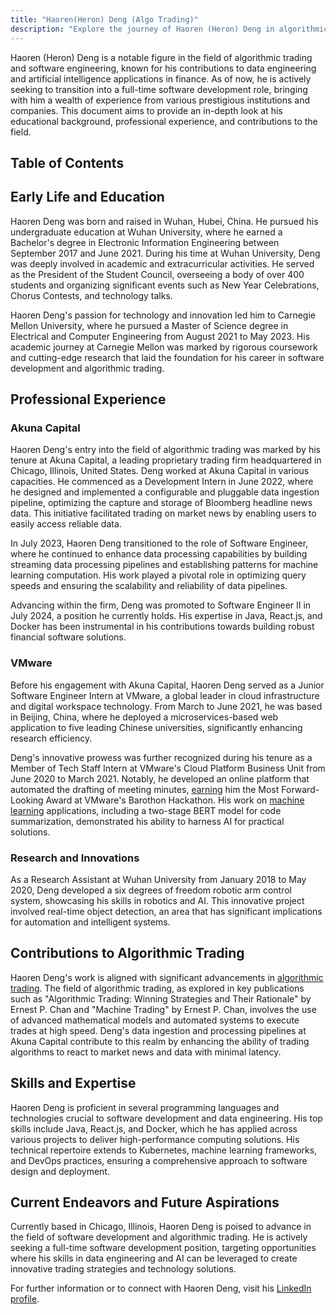 ```yaml
---
title: "Haoren(Heron) Deng (Algo Trading)"
description: "Explore the journey of Haoren (Heron) Deng in algorithmic trading and software engineering, highlighting his impactful roles at Akuna Capital and VMware."
---
```




Haoren (Heron) Deng is a notable figure in the field of algorithmic trading and software engineering, known for his contributions to data engineering and artificial intelligence applications in finance. As of now, he is actively seeking to transition into a full-time software development role, bringing with him a wealth of experience from various prestigious institutions and companies. This document aims to provide an in-depth look at his educational background, professional experience, and contributions to the field.

## Table of Contents

## Early Life and Education

Haoren Deng was born and raised in Wuhan, Hubei, China. He pursued his undergraduate education at Wuhan University, where he earned a Bachelor's degree in Electronic Information Engineering between September 2017 and June 2021. During his time at Wuhan University, Deng was deeply involved in academic and extracurricular activities. He served as the President of the Student Council, overseeing a body of over 400 students and organizing significant events such as New Year Celebrations, Chorus Contests, and technology talks.

Haoren Deng's passion for technology and innovation led him to Carnegie Mellon University, where he pursued a Master of Science degree in Electrical and Computer Engineering from August 2021 to May 2023. His academic journey at Carnegie Mellon was marked by rigorous coursework and cutting-edge research that laid the foundation for his career in software development and algorithmic trading.

## Professional Experience

### Akuna Capital

Haoren Deng's entry into the field of algorithmic trading was marked by his tenure at Akuna Capital, a leading proprietary trading firm headquartered in Chicago, Illinois, United States. Deng worked at Akuna Capital in various capacities. He commenced as a Development Intern in June 2022, where he designed and implemented a configurable and pluggable data ingestion pipeline, optimizing the capture and storage of Bloomberg headline news data. This initiative facilitated trading on market news by enabling users to easily access reliable data.

In July 2023, Haoren Deng transitioned to the role of Software Engineer, where he continued to enhance data processing capabilities by building streaming data processing pipelines and establishing patterns for machine learning computation. His work played a pivotal role in optimizing query speeds and ensuring the scalability and reliability of data pipelines.

Advancing within the firm, Deng was promoted to Software Engineer II in July 2024, a position he currently holds. His expertise in Java, React.js, and Docker has been instrumental in his contributions towards building robust financial software solutions.

### VMware

Before his engagement with Akuna Capital, Haoren Deng served as a Junior Software Engineer Intern at VMware, a global leader in cloud infrastructure and digital workspace technology. From March to June 2021, he was based in Beijing, China, where he deployed a microservices-based web application to five leading Chinese universities, significantly enhancing research efficiency.

Deng's innovative prowess was further recognized during his tenure as a Member of Tech Staff Intern at VMware's Cloud Platform Business Unit from June 2020 to March 2021. Notably, he developed an online platform that automated the drafting of meeting minutes, [earning](/wiki/earning-announcement) him the Most Forward-Looking Award at VMware's Barothon Hackathon. His work on [machine learning](/wiki/machine-learning) applications, including a two-stage BERT model for code summarization, demonstrated his ability to harness AI for practical solutions.

### Research and Innovations

As a Research Assistant at Wuhan University from January 2018 to May 2020, Deng developed a six degrees of freedom robotic arm control system, showcasing his skills in robotics and AI. This innovative project involved real-time object detection, an area that has significant implications for automation and intelligent systems.

## Contributions to Algorithmic Trading

Haoren Deng's work is aligned with significant advancements in [algorithmic trading](/wiki/algorithmic-trading). The field of algorithmic trading, as explored in key publications such as "Algorithmic Trading: Winning Strategies and Their Rationale" by Ernest P. Chan and "Machine Trading" by Ernest P. Chan, involves the use of advanced mathematical models and automated systems to execute trades at high speed. Deng's data ingestion and processing pipelines at Akuna Capital contribute to this realm by enhancing the ability of trading algorithms to react to market news and data with minimal latency.

## Skills and Expertise

Haoren Deng is proficient in several programming languages and technologies crucial to software development and data engineering. His top skills include Java, React.js, and Docker, which he has applied across various projects to deliver high-performance computing solutions. His technical repertoire extends to Kubernetes, machine learning frameworks, and DevOps practices, ensuring a comprehensive approach to software design and deployment.

## Current Endeavors and Future Aspirations

Currently based in Chicago, Illinois, Haoren Deng is poised to advance in the field of software development and algorithmic trading. He is actively seeking a full-time software development position, targeting opportunities where his skills in data engineering and AI can be leveraged to create innovative trading strategies and technology solutions.

For further information or to connect with Haoren Deng, visit his [LinkedIn profile](www.linkedin.com/in/haorendeng).